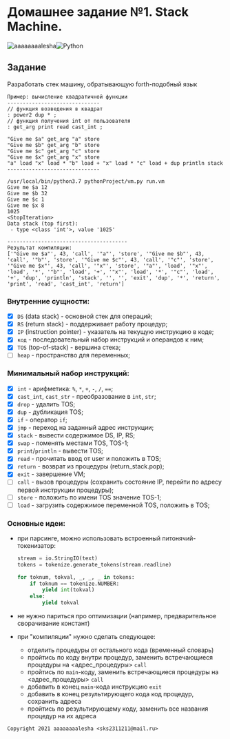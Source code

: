 # Домашнее задание №1. Stack Machine.

<img alt="aaaaaaaalesha" src="https://img.shields.io/badge/aaaaaaaalesha-2CA5E0?style=for-the-badge&logo=telegram&logoColor=white"/><img alt="Python" src="https://img.shields.io/badge/python%20-%2314354C.svg?&style=for-the-badge&logo=python&logoColor=white"/>

## Задание

Разработать стек машину, обратывающую forth-подобный язык

```
Пример: вычисление квадратичной функции  
------------------------------
// функция возведения в квадрат
: power2 dup * ;
// функция получения int от пользователя
: get_arg print read cast_int ;

"Give me $a" get_arg "a" store
"Give me $b" get_arg "b" store
"Give me $c" get_arg "c" store
"Give me $x" get_arg "x" store
"a" load "x" load * "b" load + "x" load * "c" load + dup println stack
------------------------------

/usr/local/bin/python3.7 pythonProject/vm.py run.vm
Give me $a 12
Give me $b 32
Give me $c 1
Give me $x 8
1025
<StopIteration>
Data stack (top first):
 - type <class 'int'>, value '1025'

---------------------------------------
Результат компиляции:
['"Give me $a"', 43, 'call', '"a"', 'store', '"Give me $b"', 43, 'call', '"b"', 'store', '"Give me $c"', 43, 'call', '"c"', 'store', '"Give me $x"', 43, 'call', '"x"', 'store', '"a"', 'load', '"x"', 'load', '*', '"b"', 'load', '+', '"x"', 'load', '*', '"c"', 'load', '+', 'dup', 'println', 'stack', '', '', 'exit', 'dup', '*', 'return', 'print', 'read', 'cast_int', 'return']

```

### Внутренние сущности:

-[x] `DS` (data stack) - основной стек для операций;
-[x] `RS` (return stack) - поддерживает работу процедур;
-[x] `IP` (instruction pointer) - указатель на текущую инструкцию в коде;
-[x] `код` - последовательный набор инструкций и операндов к ним;
-[x] `TOS` (top-of-stack) - вершина стека;
-[ ] `heap` - пространство для переменных;

### Минимальный набор инструкций:

-[x] `int` - арифметика: `%`, `*`, `+`, `-`, `/`, `==`;
-[x] `cast_int`, `cast_str` - преобразование в `int`, `str`;
-[x] `drop` - удалить TOS;
-[x] `dup` - дубликация TOS;
-[x] `if` - оператор `if`;
-[x] `jmp` - переход на заданный адрес инструкции;
-[x] `stack` - вывести содержимое DS, IP, RS;
-[x] `swap` - поменять местами TOS, TOS-1;
-[x] `print`/`println` - вывести TOS;
-[x] `read` - прочитать ввод от user и положить в TOS;
-[x] `return` - возврат из процедуры (return_stack.pop);
-[x] `exit` - завершение VM;
-[ ] `call` - вызов процедуры (сохранить состояние IP, перейти по адресу первой инструкции процедуры);
-[ ] `store` - положить по имени TOS значение TOS-1;
-[ ] `load` - загрузить содержимое переменной TOS, положить в TOS;

### Основные идеи:

* при парсинге, можно использовать встроенный питонячий-токенизатор:
  ```python
  stream = io.StringIO(text)
  tokens = tokenize.generate_tokens(stream.readline)

  for toknum, tokval, _, _, _ in tokens:
      if toknum == tokenize.NUMBER:
          yield int(tokval)
      else:
          yield tokval
  ``` 

* не нужно париться про оптимизации (например, предварительное сворачивание констант)
* при "компиляции" нужно сделать следующее:
    * отделить процедуры от остального кода (временный словарь)
    * пройтись по коду внутри процедур, заменить встречающиеся процедуры на <адрес_процедуры> `call`
    * пройтись по `main`-коду, заменить встречающиеся процедуры на <адрес_процедуры> `call`
    * добавить в конец `main`-кода инструкцию `exit`
    * добавить в конец результирующего кода код процедур, сохранить адреса
    * пройтись по результирующему коду, заменить все названия процедур на их адреса

`Copyright 2021 aaaaaaaalesha <sks2311211@mail.ru>`
